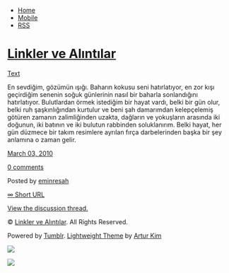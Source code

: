 -   [Home](/)
-   [Mobile](/mobile)
-   [RSS](http://eminresah.tumblr.com/rss)

[Linkler ve Alıntılar](/)
=========================

[Text](http://eminresah.tumblr.com/post/422945536/en-sevdigim-gozumun-s-g-bahar-n-kokusu-seni)

En sevdiğim, gözümün ışığı. Baharın kokusu seni hatırlatıyor, en zor
kışı geçirdiğim senenin soğuk günlerinin nasıl bir baharla sonlandığını
hatırlatıyor. Bulutlardan örmek istediğim bir hayat vardı, belki bir gün
olur, belki ruh şaşkınlığından kurtulur ve beni şah damarımdan
kelepçelemiş götüren zamanın zalimliğinden uzakta, dağların ve
yokuşların arasında iki doğunun, iki batının ve iki bulutun rabbinden
soluklanırım. Belki hayat, her gün düzmece bir takım resimlere ayrılan
fırça darbelerinden başka bir şey anlamına o zaman gelir.

[March 03,
2010](http://eminresah.tumblr.com/post/422945536/en-sevdigim-gozumun-s-g-bahar-n-kokusu-seni)

[0
comments](http://eminresah.tumblr.com/post/422945536/en-sevdigim-gozumun-s-g-bahar-n-kokusu-seni#disqus_thread)

Posted by [eminresah](http://eminresah.tumblr.com/)

[∞ Short URL](http://tmblr.co/ZWS1OyPDQC0)

[View the discussion thread.](http://erblog.disqus.com/?url=ref)

© [Linkler ve Alıntılar](/). All Rights Reserved.

Powered by [Tumblr](http://tumblr.com). [Lightweight
Theme](http://www.tumblr.com/theme/10820) by [Artur
Kim](http://arturkim.com)

![](https://px.srvcs.tumblr.com/impixu?T=1434918897&J=eyJ0eXBlIjoidXJsIiwidXJsIjoiaHR0cDpcL1wvZW1pbnJlc2FoLnR1bWJsci5jb21cL3Bvc3RcLzQyMjk0NTUzNlwvZW4tc2V2ZGlnaW0tZ296dW11bi1zLWctYmFoYXItbi1rb2t1c3Utc2VuaSIsInJlcXR5cGUiOjAsInJvdXRlIjoiXC9wb3N0XC86aWRcLzpzdW1tYXJ5Iiwibm9zY3JpcHQiOjF9&U=CEGLHMPFOM&K=9cc1473680bfe5e9ed39dc4d8541a6c08b206a2e05e5abbe2ca8d5426a42f812&R=)

![](https://px.srvcs.tumblr.com/impixu?T=1434918897&J=eyJ0eXBlIjoicG9zdCIsInVybCI6Imh0dHA6XC9cL2VtaW5yZXNhaC50dW1ibHIuY29tXC9wb3N0XC80MjI5NDU1MzZcL2VuLXNldmRpZ2ltLWdvenVtdW4tcy1nLWJhaGFyLW4ta29rdXN1LXNlbmkiLCJyZXF0eXBlIjowLCJyb3V0ZSI6IlwvcG9zdFwvOmlkXC86c3VtbWFyeSIsInBvc3RzIjpbeyJwb3N0aWQiOiI0MjI5NDU1MzYiLCJibG9naWQiOiIzNjQ4MDI4Iiwic291cmNlIjozM31dLCJub3NjcmlwdCI6MX0=&U=BEKDEIIAHE&K=94efa9014e0dce80a38acf6e1b22e1434caceb950adbe4189894559d6c897105&R=)

